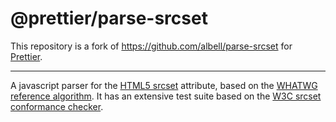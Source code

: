 # @prettier/parse-srcset

This repository is a fork of https://github.com/albell/parse-srcset for [Prettier](https://github.com/prettier/prettier).

---

A javascript parser for the [HTML5 srcset](http://www.w3.org/TR/html-srcset/) attribute, based on the [WHATWG reference algorithm](https://html.spec.whatwg.org/multipage/embedded-content.html#parse-a-srcset-attribute). It has an extensive test suite based on the [W3C srcset conformance checker](http://w3c-test.org/html/semantics/embedded-content/the-img-element/srcset/parse-a-srcset-attribute.html).
